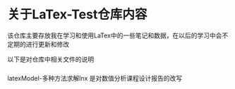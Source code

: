 关于LaTex-Test仓库内容
====
  该仓库主要存放我在学习和使用LaTex中的一些笔记和数据，在以后的学习中会不定期的进行更新和修改

以下是对仓库中相关文件的说明
###  
latexModel-多种方法求解lnx 是对数值分析课程设计报告的改写
